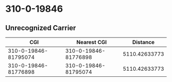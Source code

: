 # 310-0-19846
## Unrecognized Carrier


| CGI | Nearest CGI | Distance |
|-----|-------------|----------|
| 310-0-19846-81795074 | 310-0-19846-81776898 | 5110.42633773 |
| 310-0-19846-81776898 | 310-0-19846-81795074 | 5110.42633773 |
